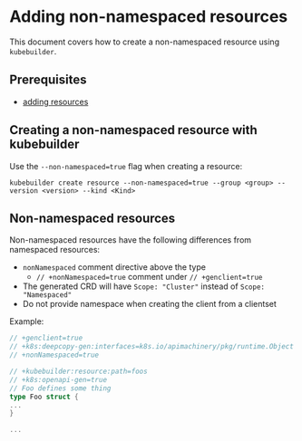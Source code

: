 # Adding non-namespaced resources

This document covers how to create a non-namespaced resource using
`kubebuilder`.

## Prerequisites

- [adding resources](adding_resources.md)

## Creating a non-namespaced resource with kubebuilder

Use the `--non-namespaced=true` flag when creating a resource:

`kubebuilder create resource --non-namespaced=true --group <group> --version <version> --kind <Kind>`

## Non-namespaced resources

Non-namespaced resources have the following differences from namespaced resources:

- `nonNamespaced` comment directive above the type
  - `// +nonNamespaced=true` comment under `// +genclient=true`
- The generated CRD will have `Scope: "Cluster"` instead of
  `Scope: "Namespaced"`
- Do not provide namespace when creating the client from a clientset

Example:

```go
// +genclient=true
// +k8s:deepcopy-gen:interfaces=k8s.io/apimachinery/pkg/runtime.Object
// +nonNamespaced=true

// +kubebuilder:resource:path=foos
// +k8s:openapi-gen=true
// Foo defines some thing
type Foo struct {
...
}

...
```
